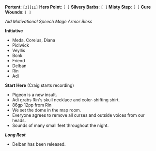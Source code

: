 **Portent**: `[3][11]`
**Hero Point**: `[ ]`
**Silvery Barbs**: `[ ]`
**Misty Step**: `[ ]`
**Cure Wounds**: `[ ]`

*Aid*
*Motivational Speech*
*Mage Armor*
*Bless*

**Initiative**
- Meda, Corelus, Diana
- Pidlwick
- Veyllis
- Bonk
- Friend
- Delban
- Rin
- Adi

**Start Here** (Craig starts recording)
- Pigeon is a new insult.
- Adi grabs Rin's skull necklace and color-shifting shirt.
- 86gp 12pp from Rin
- We set the dome in the map room.
- Everyone agrees to remove all curses and outside voices from our heads.
- Sounds of many small feet throughout the night.

***Long Rest***
- Delban has been released. 
